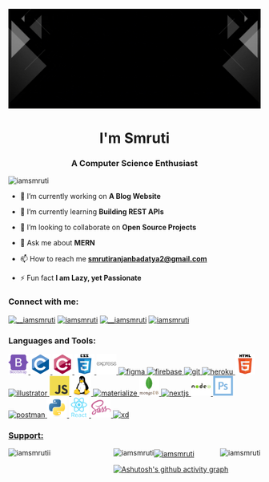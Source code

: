 <p align="center"> <img src="./namaste1.gif" alt="iamsmruti" /> </p>

<h1 align="center">I'm Smruti</h1>
<h3 align="center">A Computer Science Enthusiast</h3>

<p align="left"> <img src="https://komarev.com/ghpvc/?username=iamsmruti&label=Profile%20views&color=0e75b6&style=flat" alt="iamsmruti" /> </p>


- 🔭 I’m currently working on **A Blog Website**

- 🌱 I’m currently learning **Building REST APIs**

- 👯 I’m looking to collaborate on **Open Source Projects**

- 💬 Ask me about **MERN**

- 📫 How to reach me **smrutiranjanbadatya2@gmail.com**

- ⚡ Fun fact **I am Lazy, yet Passionate**

<h3 align="left">Connect with me:</h3>
<p align="left">
<a href="https://twitter.com/__iamsmruti" target="blank"><img align="center" src="https://raw.githubusercontent.com/rahuldkjain/github-profile-readme-generator/master/src/images/icons/Social/twitter.svg" alt="__iamsmruti" height="30" width="40" /></a>
<a href="https://linkedin.com/in/iamsmruti" target="blank"><img align="center" src="https://raw.githubusercontent.com/rahuldkjain/github-profile-readme-generator/master/src/images/icons/Social/linked-in-alt.svg" alt="iamsmruti" height="30" width="40" /></a>
<a href="https://instagram.com/__iamsmruti" target="blank"><img align="center" src="https://raw.githubusercontent.com/rahuldkjain/github-profile-readme-generator/master/src/images/icons/Social/instagram.svg" alt="__iamsmruti" height="30" width="40" /></a>
<a href="https://www.codechef.com/users/iamsmruti" target="blank"><img align="center" src="https://cdn.jsdelivr.net/npm/simple-icons@3.1.0/icons/codechef.svg" alt="iamsmruti" height="30" width="40" /></a>
</p>

<h3 align="left">Languages and Tools:</h3>
<p align="left"> <a href="https://getbootstrap.com" target="_blank" rel="noreferrer"> <img src="https://raw.githubusercontent.com/devicons/devicon/master/icons/bootstrap/bootstrap-plain-wordmark.svg" alt="bootstrap" width="40" height="40"/> </a> <a href="https://www.cprogramming.com/" target="_blank" rel="noreferrer"> <img src="https://raw.githubusercontent.com/devicons/devicon/master/icons/c/c-original.svg" alt="c" width="40" height="40"/> </a> <a href="https://www.w3schools.com/cpp/" target="_blank" rel="noreferrer"> <img src="https://raw.githubusercontent.com/devicons/devicon/master/icons/cplusplus/cplusplus-original.svg" alt="cplusplus" width="40" height="40"/> </a> <a href="https://www.w3schools.com/css/" target="_blank" rel="noreferrer"> <img src="https://raw.githubusercontent.com/devicons/devicon/master/icons/css3/css3-original-wordmark.svg" alt="css3" width="40" height="40"/> </a> <a href="https://expressjs.com" target="_blank" rel="noreferrer"> <img src="https://raw.githubusercontent.com/devicons/devicon/master/icons/express/express-original-wordmark.svg" alt="express" width="40" height="40"/> </a> <a href="https://www.figma.com/" target="_blank" rel="noreferrer"> <img src="https://www.vectorlogo.zone/logos/figma/figma-icon.svg" alt="figma" width="40" height="40"/> </a> <a href="https://firebase.google.com/" target="_blank" rel="noreferrer"> <img src="https://www.vectorlogo.zone/logos/firebase/firebase-icon.svg" alt="firebase" width="40" height="40"/> </a> <a href="https://git-scm.com/" target="_blank" rel="noreferrer"> <img src="https://www.vectorlogo.zone/logos/git-scm/git-scm-icon.svg" alt="git" width="40" height="40"/> </a> <a href="https://heroku.com" target="_blank" rel="noreferrer"> <img src="https://www.vectorlogo.zone/logos/heroku/heroku-icon.svg" alt="heroku" width="40" height="40"/> </a> <a href="https://www.w3.org/html/" target="_blank" rel="noreferrer"> <img src="https://raw.githubusercontent.com/devicons/devicon/master/icons/html5/html5-original-wordmark.svg" alt="html5" width="40" height="40"/> </a> <a href="https://www.adobe.com/in/products/illustrator.html" target="_blank" rel="noreferrer"> <img src="https://www.vectorlogo.zone/logos/adobe_illustrator/adobe_illustrator-icon.svg" alt="illustrator" width="40" height="40"/> </a> <a href="https://developer.mozilla.org/en-US/docs/Web/JavaScript" target="_blank" rel="noreferrer"> <img src="https://raw.githubusercontent.com/devicons/devicon/master/icons/javascript/javascript-original.svg" alt="javascript" width="40" height="40"/> </a> <a href="https://www.linux.org/" target="_blank" rel="noreferrer"> <img src="https://raw.githubusercontent.com/devicons/devicon/master/icons/linux/linux-original.svg" alt="linux" width="40" height="40"/> </a> <a href="https://materializecss.com/" target="_blank" rel="noreferrer"> <img src="https://raw.githubusercontent.com/prplx/svg-logos/5585531d45d294869c4eaab4d7cf2e9c167710a9/svg/materialize.svg" alt="materialize" width="40" height="40"/> </a> <a href="https://www.mongodb.com/" target="_blank" rel="noreferrer"> <img src="https://raw.githubusercontent.com/devicons/devicon/master/icons/mongodb/mongodb-original-wordmark.svg" alt="mongodb" width="40" height="40"/> </a> <a href="https://nextjs.org/" target="_blank" rel="noreferrer"> <img src="https://cdn.worldvectorlogo.com/logos/nextjs-2.svg" alt="nextjs" width="40" height="40"/> </a> <a href="https://nodejs.org" target="_blank" rel="noreferrer"> <img src="https://raw.githubusercontent.com/devicons/devicon/master/icons/nodejs/nodejs-original-wordmark.svg" alt="nodejs" width="40" height="40"/> </a> <a href="https://www.photoshop.com/en" target="_blank" rel="noreferrer"> <img src="https://raw.githubusercontent.com/devicons/devicon/master/icons/photoshop/photoshop-line.svg" alt="photoshop" width="40" height="40"/> </a> <a href="https://postman.com" target="_blank" rel="noreferrer"> <img src="https://www.vectorlogo.zone/logos/getpostman/getpostman-icon.svg" alt="postman" width="40" height="40"/> </a> <a href="https://www.python.org" target="_blank" rel="noreferrer"> <img src="https://raw.githubusercontent.com/devicons/devicon/master/icons/python/python-original.svg" alt="python" width="40" height="40"/> </a> <a href="https://reactjs.org/" target="_blank" rel="noreferrer"> <img src="https://raw.githubusercontent.com/devicons/devicon/master/icons/react/react-original-wordmark.svg" alt="react" width="40" height="40"/> </a> <a href="https://sass-lang.com" target="_blank" rel="noreferrer"> <img src="https://raw.githubusercontent.com/devicons/devicon/master/icons/sass/sass-original.svg" alt="sass" width="40" height="40"/> </a> <a href="https://www.adobe.com/products/xd.html" target="_blank" rel="noreferrer"> <img src="https://cdn.worldvectorlogo.com/logos/adobe-xd.svg" alt="xd" width="40" height="40"/> </a> </p>

<p></p>

<a align="left" href="https://github.com/anuraghazra/github-readme-stats">
  <h3 align="left">Support:</h3>
  <p>
    <a href="https://www.buymeacoffee.com/iamsmrutii "> 
      <img align="left" src="https://cdn.buymeacoffee.com/buttons/v2/default-yellow.png" height="50" width="210" alt="iamsmrutii " />
    </a>
  </p>
</a>

<a align="right" href="https://github.com/iamsmruti">
  <img align="left" src="https://github-readme-stats.vercel.app/api/top-langs?username=iamsmruti&show_icons=true&locale=en" alt="iamsmruti" />
</a>

<a href="https://github.com/iamsmruti">
  <img align="center" src="https://github-readme-streak-stats.herokuapp.com/?user=iamsmruti&" alt="iamsmruti" />
</a>
<a href="https://github.com/iamsmruti">
  <img align="right" src="https://github-readme-stats.vercel.app/api?username=iamsmruti&show_icons=true&locale=en" alt="iamsmruti" />
</a>

[![Ashutosh's github activity graph](https://activity-graph.herokuapp.com/graph?username=iamsmruti&theme=gotham)](https://github.com/iamsmruti)
